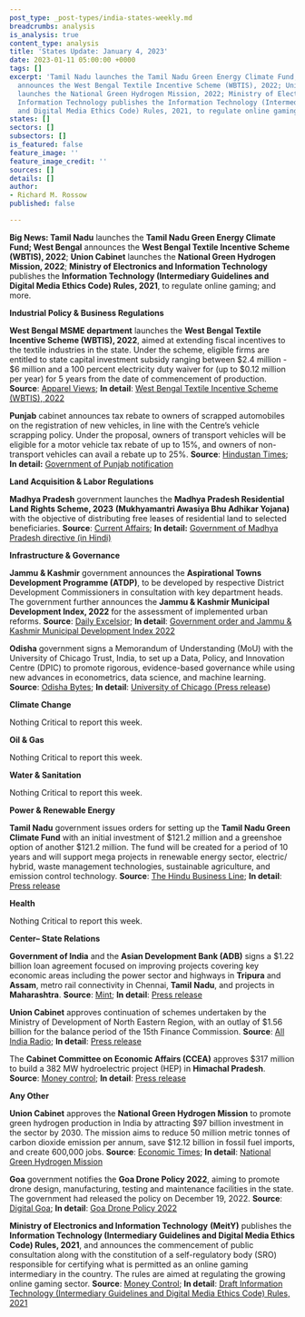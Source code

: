 ```yaml
---
post_type: _post-types/india-states-weekly.md
breadcrumbs: analysis
is_analysis: true
content_type: analysis
title: 'States Update: January 4, 2023'
date: 2023-01-11 05:00:00 +0000
tags: []
excerpt: 'Tamil Nadu launches the Tamil Nadu Green Energy Climate Fund; West Bengal
  announces the West Bengal Textile Incentive Scheme (WBTIS), 2022; Union Cabinet
  launches the National Green Hydrogen Mission, 2022; Ministry of Electronics and
  Information Technology publishes the Information Technology (Intermediary Guidelines
  and Digital Media Ethics Code) Rules, 2021, to regulate online gaming; and more. '
states: []
sectors: []
subsectors: []
is_featured: false
feature_image: ''
feature_image_credit: ''
sources: []
details: []
author:
- Richard M. Rossow
published: false

---
```

**Big News: Tamil Nadu** launches the **Tamil Nadu Green Energy Climate Fund; West Bengal** announces the **West Bengal Textile Incentive Scheme (WBTIS), 2022**; **Union Cabinet** launches the **National Green Hydrogen Mission, 2022**; **Ministry of Electronics and Information Technology** publishes the **Information Technology (Intermediary Guidelines and Digital Media Ethics Code) Rules, 2021**, to regulate online gaming; and more.

**Industrial Policy & Business Regulations**

**West Bengal MSME department** launches the **West Bengal Textile Incentive Scheme (WBTIS), 2022**, aimed at extending fiscal incentives to the textile industries in the state. Under the scheme, eligible firms are entitled to state capital investment subsidy ranging between $2.4 million - $6 million and a 100 percent electricity duty waiver for (up to $0.12 million per year) for 5 years from the date of commencement of production. **Source**: [Apparel Views](https://www.apparelviews.com/west-bengal-launches-textile-incentive-scheme-2022/); **In detail**: [West Bengal Textile Incentive Scheme (WBTIS), 2022](https://wbmsmet.gov.in/home/download/ODRiMjI5YWZjYTkwYWQ3MjA0YTBjYTQxNGRkZTMzMzQzNmI5YTNiMTViNTQ5MGNiN2NjYjljNDk1NmJkN2QyZmZjYzU1YWIzNTNiMzZlMzRkOTAyZmU4NjU0MDIxZWQ3OWM2MmFjOGM5M2Q0ZGVkN2Q5ZWZkOWEwODk4ODNiZDEyZkZRUHhPOGlRL0VoMzFVdXZGVnhuMldPcFJEVzJnbjNSV2Fsd1hFMjJaVFhVbEVGRVJsTzlNc1Z4QVhZRWl5a1U2RG5OVGJINlJMRWtwZUd2SlhqRU5Yc1NEckpJK3BlcmpabUl4cGRnYz0=)

**Punjab** cabinet announces tax rebate to owners of scrapped automobiles on the registration of new vehicles, in line with the Centre’s vehicle scrapping policy. Under the proposal, owners of transport vehicles will be eligible for a motor vehicle tax rebate of up to 15%, and owners of non-transport vehicles can avail a rebate up to 25%. **Source**: [Hindustan Times](https://www.hindustantimes.com/cities/chandigarh-news/punjab-cabinet-meet-owners-of-scrapped-vehicles-to-get-tax-rebate-on-purchase-of-next-vehicle-101673006821710.html); **In detail:** [Government of Punjab notification](http://olps.punjabtransport.org/Notification%20regarding%20Motor%20Vehicles%20(Registration%20and%20Functions%20of%20Vehicle%20Scrapping%20Facility)%20Rules,%202021%20dated%2011th%20Nov%202022.pdf)

**Land Acquisition & Labor Regulations**

**Madhya Pradesh** government launches the **Madhya Pradesh Residential Land Rights Scheme, 2023** **(Mukhyamantri Awasiya Bhu Adhikar Yojana)** with the objective of distributing free leases of residential land to selected beneficiaries. **Source**: [Current Affairs](https://currentaffairs.adda247.com/madhya-pradesh-government-launch-chief-ministers-residential-land-rights-scheme/); **In detail:** [Government of Madhya Pradesh directive (in Hindi)](https://saara.mp.gov.in/saaraweb/bhuadhikar/ruralplot.html)

**Infrastructure & Governance**

**Jammu & Kashmir** government announces the **Aspirational Towns Development Programme (ATDP)**, to be developed by respective District Development Commissioners in consultation with key department heads. The government further announces the **Jammu & Kashmir Municipal Development Index, 2022** for the assessment of implemented urban reforms. **Source**: [Daily Excelsior](https://www.dailyexcelsior.com/jk-unveils-key-initiatives-for-development-of-towns/); **In detail**: [Government order and Jammu & Kashmir Municipal Development Index 2022](https://jkhudd.gov.in/Govt.%20orders/GO%202023/05%20-%20030123.pdf)

**Odisha** government signs a Memorandum of Understanding (MoU) with the University of Chicago Trust, India, to set up a Data, Policy, and Innovation Centre (DPIC) to promote rigorous, evidence-based governance while using new advances in econometrics, data science, and machine learning. **Source**: [Odisha Bytes](https://odishabytes.com/odisha-takes-a-giant-step-towards-using-data-for-innovation-policy-decisions/); **In detail**: [University of Chicago (Press release](https://epic.uchicago.in/odisha-takes-a-giant-step-towards-using-data-for-innovation-and-policy/))

**Climate Change**

Nothing Critical to report this week.

**Oil & Gas**

Nothing Critical to report this week.

**Water & Sanitation**

Nothing Critical to report this week.

**Power & Renewable Energy**

**Tamil Nadu** government issues orders for setting up the **Tamil Nadu Green Climate Fund** with an initial investment of $121.2 million and a greenshoe option of another $121.2 million. The fund will be created for a period of 10 years and will support mega projects in renewable energy sector, electric/ hybrid, waste management technologies, sustainable agriculture, and emission control technology. **Source**: [The Hindu Business Line](https://www.thehindubusinessline.com/news/national/tamil-nadu-sets-up-1000-crore-green-climate-fund/article66331317.ece); **In detail**: [Press release](https://cms.tn.gov.in/sites/default/files/press_release/pr020123_e_006.pdf)

**Health**

Nothing Critical to report this week.

**Center– State Relations**

**Government of India** and the **Asian Development Bank (ADB)** signs a $1.22 billion loan agreement focused on improving projects covering key economic areas including the power sector and highways in **Tripura** and **Assam**, metro rail connectivity in Chennai, **Tamil** **Nadu**, and projects in **Maharashtra**. **Source**: [Mint](https://www.livemint.com/news/india/india-asian-development-bank-sign-1-2-bln-loan-agreements-for-infrastructure-projects-in-maharashtra-chennai-assam-and-tripura-11672758047166.html); **In detail**: [Press release](https://acrobat.adobe.com/id/urn%3Aaaid%3Asc%3Ava6c2%3A6f653ad0-8775-4be3-9c59-27237f0388c5/?locale=en-US&viewer%21megaVerb=group-discover&filetype=application%2Fpdf)

**Union Cabinet** approves continuation of schemes undertaken by the Ministry of Development of North Eastern Region, with an outlay of $1.56 billion for the balance period of the 15th Finance Commission. **Source**: [All India Radio](https://newsonair.com/2023/01/05/govt-approves-continuation-of-schemes-worth-around-rs-13000-crore-for-development-of-north-eastern-region-till-2025-26/); **In detail**: [Press release](https://pib.gov.in/PressReleasePage.aspx?PRID=1888880)

The **Cabinet Committee on Economic Affairs (CCEA)** approves $317 million to build a 382 MW hydroelectric project (HEP) in **Himachal Pradesh**. **Source**: [Money control](https://www.moneycontrol.com/news/power/ccea-approves-rs-2614-51-crore-hydropower-project-in-himachal-9812711.html); **In detail**: [Press release](https://pib.gov.in/PressReleasePage.aspx?PRID=1888538)

**Any Other**

**Union Cabinet** approves the **National Green Hydrogen Mission** to promote green hydrogen production in India by attracting $97 billion investment in the sector by 2030. The mission aims to reduce 50 million metric tonnes of carbon dioxide emission per annum, save $12.12 billion in fossil fuel imports, and create 600,000 jobs. **Source**: [Economic Times](https://energy.economictimes.indiatimes.com/news/renewable/cabinet-approves-national-green-hydrogen-mission-to-attract-rs-8-lakh-cr-investments-by-2030/96738234); **In detail**: [National Green Hydrogen Mission](https://static.pib.gov.in/WriteReadData/specificdocs/documents/2022/mar/doc202232127201.pdf)

**Goa** government notifies the **Goa Drone Policy 2022**, aiming to promote drone design, manufacturing, testing and maintenance facilities in the state. The government had released the policy on December 19, 2022. **Source**: [Digital Goa](https://digitalgoa.com/2023/01/07/goa-drone-policy-2022/); **In detail**: [Goa Drone Policy 2022](https://goaprintingpress.gov.in/downloads/2223/2223-40-SI-OG-0.pdf)

**Ministry of Electronics and Information Technology** **(MeitY)** publishes the **Information Technology (Intermediary Guidelines and Digital Media Ethics Code) Rules, 2021**, and announces the commencement of public consultation along with the constitution of a self-regulatory body (SRO) responsible for certifying what is permitted as an online gaming intermediary in the country. The rules are aimed at regulating the growing online gaming sector. **Source**: [Money Control](https://www.moneycontrol.com/news/business/govt-releases-draft-online-gaming-rules-for-public-consultation-9800061.html); **In detail**: [Draft Information Technology (Intermediary Guidelines and Digital Media Ethics Code) Rules, 2021](https://www.meity.gov.in/writereaddata/files/Draft%20notification%20for%20amendment%20to%20IT%20Rules%202021%20for%20Online%20Gaming.pdf)